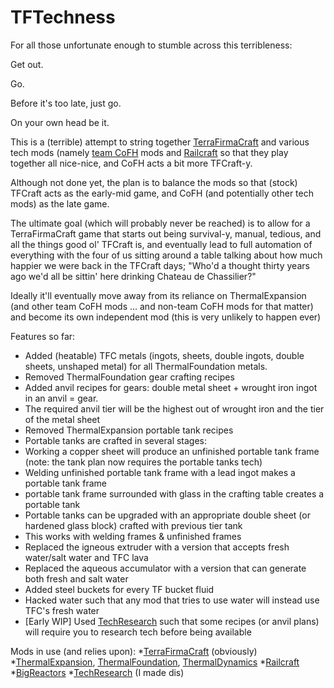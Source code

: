 # TFTechness
For all those unfortunate enough to stumble across this terribleness:

Get out.

Go.

Before it's too late, just go.


On your own head be it.

This is a (terrible) attempt to string together [TerraFirmaCraft](https://github.com/Deadrik/TFCraft) and various tech mods (namely [team CoFH](https://github.com/CoFH) mods and [Railcraft](https://github.com/Railcraft/Railcraft) so that they play together all nice-nice, and CoFH acts a bit more TFCraft-y.

Although not done yet, the plan is to balance the mods so that (stock) TFCraft acts as the early-mid game, and CoFH (and potentially other tech mods) as the late game.

The ultimate goal (which will probably never be reached) is to allow for a TerraFirmaCraft game that starts out being survival-y, manual, tedious, and all the things good ol' TFCraft is, and eventually lead to full automation of everything with the four of us sitting around a table talking about how much happier we were back in the TFCraft days; "Who'd a thought thirty years ago we'd all be sittin' here drinking Chateau de Chassilier?"

Ideally it'll eventually move away from its reliance on ThermalExpansion (and other team CoFH mods ... and non-team CoFH mods for that matter) and become its own independent mod (this is very unlikely to happen ever)

Features so far:
* Added (heatable) TFC metals (ingots, sheets, double ingots, double sheets, unshaped metal) for all ThermalFoundation metals.
* Removed ThermalFoundation gear crafting recipes
* Added anvil recipes for gears: double metal sheet + wrought iron ingot in an anvil = gear.
* The required anvil tier will be the highest out of wrought iron and the tier of the metal sheet
* Removed ThermalExpansion portable tank recipes
* Portable tanks are crafted in several stages: 
* Working a copper sheet will produce an unfinished portable tank frame (note: the tank plan now requires the portable tanks tech)
* Welding unfinished portable tank frame with a lead ingot makes a portable tank frame
* portable tank frame surrounded with glass in the crafting table creates a portable tank
* Portable tanks can be upgraded with an appropriate double sheet (or hardened glass block) crafted with previous tier tank
* This works with welding frames & unfinished frames
* Replaced the igneous extruder with a version that accepts fresh water/salt water and TFC lava
* Replaced the aqueous accumulator with a version that can generate both fresh and salt water
* Added steel buckets for every TF bucket fluid
* Hacked water such that any mod that tries to use water will instead use TFC's fresh water
* [Early WIP] Used [TechResearch](https://github.com/Dinglydell/TechResearch) such that some recipes (or anvil plans) will require you to research tech before being available

Mods in use (and relies upon):
*[TerraFirmaCraft](https://github.com/Deadrik/TFCraft) (obviously)
*[ThermalExpansion](https://github.com/CoFH/ThermalExpansion), [ThermalFoundation](https://github.com/CoFH/ThermalFoundation), [ThermalDynamics](https://github.com/CoFH/ThermalDynamics)
*[Railcraft](https://github.com/Railcraft/Railcraft)
*[BigReactors](https://github.com/erogenousbeef/BigReactors)
*[TechResearch](https://github.com/Dinglydell/TechResearch) (I made dis)